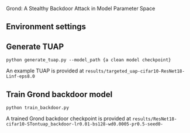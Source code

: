 Grond: A Stealthy Backdoor Attack in Model Parameter Space
## Environment settings


## Generate TUAP
```
python generate_tuap.py --model_path {a clean model checkpoint}
```
An example TUAP is provided at ``` results/targeted_uap-cifar10-ResNet18-Linf-eps8.0 ```

## Train Grond backdoor model
```
python train_backdoor.py
```
A trained Grond backdoor checkpoint is provided at ```results/ResNet18-cifar10-STontuap_backdoor-lr0.01-bs128-wd0.0005-pr0.5-seed0-```
